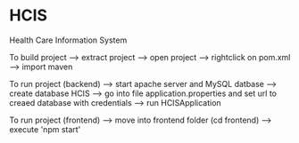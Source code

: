 # HCIS
Health Care Information System

To build project --> extract project --> open project --> rightclick on pom.xml --> import maven

To run project (backend) --> start apache server and MySQL datbase --> create database HCIS --> go into file application.properties and set url to creaed database with credentials --> run HCISApplication

To run project (frontend) --> move into frontend folder (cd frontend) --> execute 'npm start' 
